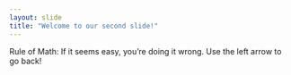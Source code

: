 ```yaml
---
layout: slide
title: "Welcome to our second slide!"
---
```

Rule of Math: If it seems easy, you’re doing it wrong.
Use the left arrow to go back!
